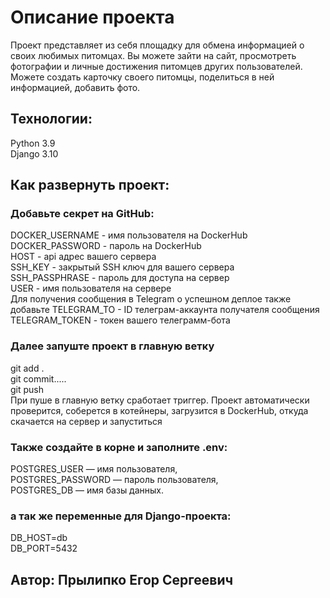 #  Описание проекта

Проект представляет из себя площадку для обмена информацией о своих любимых питомцах.
Вы можете зайти на сайт, просмотреть фотографии и личные достижения питомцев других пользователей. Можете создать карточку своего питомцы, поделиться в ней информацией, добавить фото.

## Технологии:

Python 3.9  
Django 3.10

## Как развернуть проект:
### Добавьте секрет на GitHub:
DOCKER_USERNAME - имя пользователя на DockerHub  
DOCKER_PASSWORD - пароль на DockerHub  
HOST - api адрес вашего сервера  
SSH_KEY - закрытый SSH ключ для вашего сервера  
SSH_PASSPHRASE - пароль для доступа на сервер  
USER - имя пользователя на сервере    
Для получения сообщения в Telegram о успешном деплое также добавьте 
TELEGRAM_TO - ID телеграм-аккаунта получателя сообщения   
TELEGRAM_TOKEN - токен вашего телеграмм-бота 

### Далее запуште проект в главную ветку
git add .  
git commit.....  
git push  
При пуше в главную ветку сработает триггер. 
Проект автоматически проверится, соберется в котейнеры,
загрузится в DockerHub, откуда скачается на сервер и запуститься  

### Также создайте в корне и заполните .env:
POSTGRES_USER — имя пользователя,  
POSTGRES_PASSWORD — пароль пользователя,  
POSTGRES_DB — имя базы данных.
### а так же переменные для Django-проекта:
DB_HOST=db  
DB_PORT=5432 

## Автор: Прылипко Егор Сергеевич
